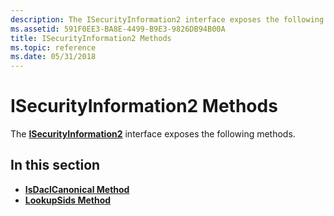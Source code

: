 ```yaml
---
description: The ISecurityInformation2 interface exposes the following methods.
ms.assetid: 591F0EE3-BA8E-4499-B9E3-9826DB94B00A
title: ISecurityInformation2 Methods
ms.topic: reference
ms.date: 05/31/2018
---
```


# ISecurityInformation2 Methods

The [**ISecurityInformation2**](/windows/win32/api/aclui/nn-aclui-isecurityinformation2) interface exposes the following methods.

## In this section

-   [**IsDaclCanonical Method**](/windows/win32/api/aclui/nf-aclui-isecurityinformation2-isdaclcanonical)
-   [**LookupSids Method**](/windows/win32/api/aclui/nf-aclui-isecurityinformation2-lookupsids)

 

 
